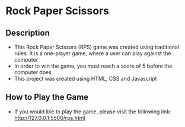 # Rock Paper Scissors 

## Description 
- This Rock Paper Scissors (RPS) game was created using traditional rules. It is a one-player game, where a user can play against the computer
- In order to win the game, you must reach a score of 5 before the computer does
- This project was created using HTML, CSS and Javascript

## How to Play the Game
- If you would like to play the game, please visit the following link: http://127.0.0.1:5500/rps.html




